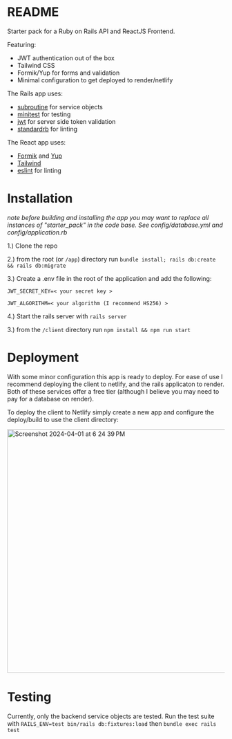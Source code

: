 # README

Starter pack for a Ruby on Rails API and ReactJS Frontend.

Featuring:
* JWT authentication out of the box
* Tailwind CSS
* Formik/Yup for forms and validation
* Minimal configuration to get deployed to render/netlify
  

The Rails app uses:
  * [subroutine](https://github.com/guideline-tech/subroutine) for service objects
  * [minitest](https://github.com/minitest/minitest) for testing
  * [jwt](https://github.com/jwt/ruby-jwt) for server side token validation
  * [standardrb](https://github.com/standardrb/standard) for linting

The React app uses:
  * [Formik](https://formik.org/) and [Yup](https://github.com/jquense/yup)
  * [Tailwind](https://tailwindcss.com/)
  * [eslint](https://eslint.org/) for linting

# Installation

*note before building and installing the app you may want to replace all instances of "starter_pack" in the code base. See config/database.yml and config/application.rb*

1.) Clone the repo

2.) from the root (or `/app`) directory run `bundle install; rails db:create && rails db:migrate`

3.) Create a .env file in the root of the application and add the following:

`JWT_SECRET_KEY=< your secret key >`

`JWT_ALGORITHM=< your algorithm (I recommend HS256) >`

4.) Start the rails server with `rails server`

3.) from the `/client` directory run `npm install && npm run start`

# Deployment

With some minor configuration this app is ready to deploy. For ease of use I recommend deploying the client to netlify, and the rails applicaton to render. Both of these services offer a free tier (although I believe you may need to pay for a database on render).

To deploy the client to Netlify simply create a new app and configure the deploy/build to use the client directory:

<img width="563" alt="Screenshot 2024-04-01 at 6 24 39 PM" src="https://github.com/jackpaulcollins/react-on-rails-starter-pack/assets/33816695/75cf1d92-a154-4004-b5e7-f367a0e2c2ac">

# Testing
Currently, only the backend service objects are tested. Run the test suite with `RAILS_ENV=test bin/rails db:fixtures:load` then `bundle exec rails test`

